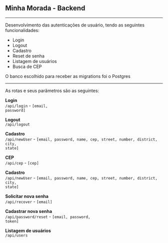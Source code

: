 ## Minha Morada - Backend

--------------------------------------------
Desenvolvimento das autenticações de usuário, tendo as seguintes funcionalidades:
<ul>
    <li>Login</li>
    <li>Logout</li>
    <li>Cadastro</li>
    <li>Reset de senha</li>
    <li>Listagem de usuários</li>
    <li>Busca de CEP</li>
</ul>

O banco escolhido para receber as migrations foi o Postgres

--------------------------------------------
As rotas e seus parâmetros são as seguintes:

**Login** </br>
<code>/api/login</code> - <code>[email, password]</code> <br/>

**Logout** </br>
<code>/api/logout</code>

**Cadastro** </br>
<code>/api/newUser</code> - <code>[email, password, name, cep, street, number, district, city, state]</code>

**CEP** </br>
<code>/api/cep</code> - <code>[cep]</code>

**Cadastro** </br>
<code>/api/newUser</code> - <code>[email, password, name, cep, street, number, district, city, state]</code>

**Solicitar nova senha** </br>
<code>/api/recover</code> - <code>[email]</code>

**Cadastrar nova senha**</br>
<code>/api/password/reset</code> - <code>[email, password, token]</code>

**Listagem de usuários**</br>
<code>/api/users</code>
